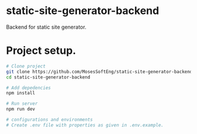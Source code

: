 # static-site-generator-backend
Backend for static site generator.

# Project setup.
```bash
# Clone project
git clone https://github.com/MosesSoftEng/static-site-generator-backend.git static-site-generator-backend
cd static-site-generator-backend

# Add depedencies
npm install

# Run server
npm run dev

# configurations and environments
# Create .env file with properties as given in .env.example.
```
